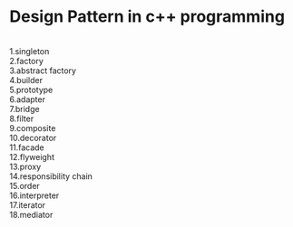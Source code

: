 # Design Pattern in c++ programming
<br>
1.singleton
<br>
2.factory
<br>
3.abstract factory
<br>
4.builder
<br>
5.prototype
<br>
6.adapter
<br>
7.bridge
<br>
8.filter
<br>
9.composite
<br>
10.decorator
<br>
11.facade
<br>
12.flyweight
<br>
13.proxy
<br>
14.responsibility chain
<br>
15.order
<br>
16.interpreter
<br>
17.iterator
<br>
18.mediator
<br>
